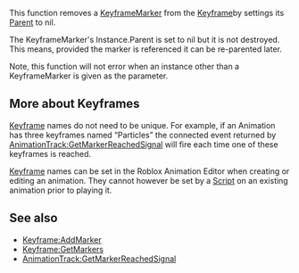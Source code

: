 This function removes a [KeyframeMarker](https://developer.roblox.com/en-us/api-reference/class/KeyframeMarker) from the [Keyframe](https://developer.roblox.com/en-us/api-reference/class/Keyframe)by settings its [Parent](https://developer.roblox.com/en-us/api-reference/property/Instance/Parent) to nil.

The KeyframeMarker's Instance.Parent is set to nil but it is not destroyed. This means, provided the marker is referenced it can be re-parented later.

Note, this function will not error when an instance other than a KeyframeMarker is given as the parameter.

More about Keyframes
--------------------

[Keyframe](https://developer.roblox.com/en-us/api-reference/class/Keyframe) names do not need to be unique. For example, if an Animation has three keyframes named “Particles” the connected event returned by [AnimationTrack:GetMarkerReachedSignal](https://developer.roblox.com/en-us/api-reference/function/AnimationTrack/GetMarkerReachedSignal) will fire each time one of these keyframes is reached.

[Keyframe](https://developer.roblox.com/en-us/api-reference/class/Keyframe) names can be set in the Roblox Animation Editor when creating or editing an animation. They cannot however be set by a [Script](https://developer.roblox.com/en-us/api-reference/class/Script) on an existing animation prior to playing it.

See also
--------

*   [Keyframe:AddMarker](https://developer.roblox.com/en-us/api-reference/function/Keyframe/AddMarker)
*   [Keyframe:GetMarkers](https://developer.roblox.com/en-us/api-reference/function/Keyframe/GetMarkers)
*   [AnimationTrack:GetMarkerReachedSignal](https://developer.roblox.com/en-us/api-reference/function/AnimationTrack/GetMarkerReachedSignal)